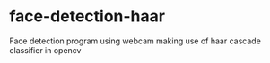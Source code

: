 # face-detection-haar
Face detection program using webcam making use of haar cascade classifier in opencv
